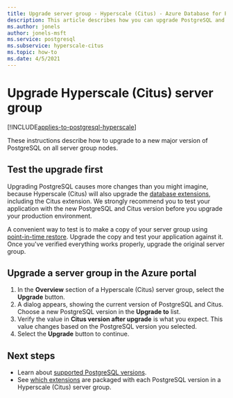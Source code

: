 ```yaml
---
title: Upgrade server group - Hyperscale (Citus) - Azure Database for PostgreSQL
description: This article describes how you can upgrade PostgreSQL and Citus in Azure Database for PostgreSQL - Hyperscale (Citus).
ms.author: jonels
author: jonels-msft
ms.service: postgresql
ms.subservice: hyperscale-citus
ms.topic: how-to
ms.date: 4/5/2021
---
```


# Upgrade Hyperscale (Citus) server group

[!INCLUDE[applies-to-postgresql-hyperscale](../includes/applies-to-postgresql-hyperscale.md)]

These instructions describe how to upgrade to a new major version of PostgreSQL
on all server group nodes.

## Test the upgrade first

Upgrading PostgreSQL causes more changes than you might imagine, because
Hyperscale (Citus) will also upgrade the [database
extensions](reference-extensions.md), including the Citus extension.
We strongly recommend you to test your application with the new PostgreSQL and
Citus version before you upgrade your production environment.

A convenient way to test is to make a copy of your server group using
[point-in-time restore](concepts-backup.md#restore). Upgrade the
copy and test your application against it. Once you've verified everything
works properly, upgrade the original server group.

## Upgrade a server group in the Azure portal

1. In the **Overview** section of a Hyperscale (Citus) server group, select the
   **Upgrade** button.
1. A dialog appears, showing the current version of PostgreSQL and Citus.
   Choose a new PostgreSQL version in the **Upgrade to** list.
1. Verify the value in **Citus version after upgrade** is what you expect.
   This value changes based on the PostgreSQL version you selected.
1. Select the **Upgrade** button to continue.

## Next steps

* Learn about [supported PostgreSQL versions](reference-versions.md).
* See [which extensions](reference-extensions.md) are packaged with
  each PostgreSQL version in a Hyperscale (Citus) server group.
